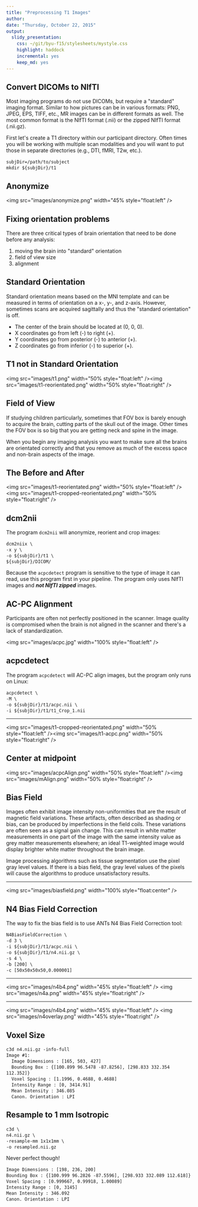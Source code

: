 ```yaml
---
title: "Preprocessing T1 Images"
author: 
date: "Thursday, October 22, 2015"
output:
  slidy_presentation:
    css: ~/git/byu-f15/stylesheets/mystyle.css
    highlight: haddock
    incremental: yes
    keep_md: yes
---
```


## Convert DICOMs to NIfTI

Most imaging programs do not use DICOMs, but require a "standard" imaging format. Similar to how pictures can be in various formats: PNG, JPEG, EPS,  TIFF, etc., MR images can be in different formats as well. The most common format is the NIfTI format (.nii) or the zipped NIfTI format (.nii.gz).

First let's create a T1 directory within our participant directory. Often times you will be working with multiple scan modalities and you will want to put those in separate directories (e.g., DTI, fMRI, T2w, etc.).

```
subjDir=/path/to/subject
mkdir ${subjDir}/t1
```

## Anonymize

<img src="images/anonymize.png" width="45% style="float:left" /> 

## Fixing orientation problems

There are three critical types of brain orientation that need to be done before any analysis:

1. moving the brain into "standard" orientation
2. field of view size
3. alignment

## Standard Orientation

Standard orientation means based on the MNI template and can be measured in terms of orientation on a x-, y-, and z-axis. However, sometimes scans are acquired sagittally and thus the "standard orientation" is off.

- The center of the brain should be located at (0, 0, 0).
- X coordinates go from left (-) to right (+).
- Y coordinates go from posterior (-) to anterior (+).
- Z coordinates go from inferior (-) to superior (+).

## T1 not in Standard Orientation

<img src="images/t1.png" width="50% style="float:left" /><img src="images/t1-reorientated.png" width="50% style="float:right" /> 

## Field of View

If studying children particularly, sometimes that FOV box is barely enough to acquire the brain, cutting parts of the skull out of the image. Other times the FOV box is so big that you are getting neck and spine in the image.

When you begin any imaging analysis you want to make sure all the brains are orientated correctly and that you remove as much of the excess space and non-brain aspects of the image.

## The Before and After

<img src="images/t1-reorientated.png" width="50% style="float:left" /><img src="images/t1-cropped-reorientated.png" width="50% style="float:right" />

## dcm2nii

The program `dcm2nii` will anonymize, reorient and crop images:

```
dcm2niix \
-x y \
-o ${subjDir}/t1 \
${subjDir}/DICOM/
```

Because the `acpcdetect` program is sensitive to the type of image it can read, use this program first in your pipeline. The program only uses NIfTI images and ***not NIfTI zipped*** images.

## AC-PC Alignment

Participants are often not perfectly positioned in the scanner. Image quality is compromised when the brain is not aligned in the scanner and there's a lack of standardization.

<img src="images/acpc.jpg" width="100% style="float:left" />

## acpcdetect

The program `acpcdetect` will AC-PC align images, but the program only runs on Linux:

```
acpcdetect \
-M \
-o ${subjDir}/t1/acpc.nii \
-i ${subjDir}/t1/t1_Crop_1.nii
```

----

<img src="images/t1-cropped-reorientated.png" width="50% style="float:left" /><img src="images/t1-acpc.png" width="50% style="float:right" />

## Center at midpoint

<img src="images/acpcAlign.png" width="50% style="float:left" /><img src="images/mAlign.png" width="50% style="float:right" />

## Bias Field

Images often exhibit image intensity non-uniformities that are the result of magnetic field variations. These artifacts, often described as shading or bias, can be produced by imperfections in the field coils. These variations are often seen as a signal gain change. This can result in white matter measurements in one part of the image with the same intensity value as grey matter measurements elsewhere; an ideal T1-weighted image would display brighter white matter throughout the brain image.

Image processing algorithms such as tissue segmentation use the pixel gray level values. If there is a bias field, the gray level values of the pixels will cause the algorithms to produce unsatisfactory results.

----

<img src="images/biasfield.png" width="100% style="float:center" />

## N4 Bias Field Correction

The way to fix the bias field is to use ANTs N4 Bias Field Correction tool:

```
N4BiasFieldCorrection \
-d 3 \
-i ${subjDir}/t1/acpc.nii \
-o ${subjDir}/t1/n4.nii.gz \
-s 4 \
-b [200] \
-c [50x50x50x50,0.000001]
```

----

<img src="images/n4b4.png" width="45% style="float:left" /> <img src="images/n4a.png" width="45% style="float:right" />

----

<img src="images/n4b4.png" width="45% style="float:left" /> <img src="images/n4overlay.png" width="45% style="float:right" />

## Voxel Size

```
c3d n4.nii.gz -info-full
Image #1:
  Image Dimensions : [165, 503, 427]
  Bounding Box : {[100.899 96.5478 -87.8256], [298.833 332.354 112.352]}
  Voxel Spacing : [1.1996, 0.4688, 0.4688]
  Intensity Range : [0, 3414.91]
  Mean Intensity : 346.085
  Canon. Orientation : LPI
```

## Resample to 1 mm Isotropic

```
c3d \
n4.nii.gz \
-resample-mm 1x1x1mm \
-o resampled.nii.gz
```

Never perfect though!

```
Image Dimensions : [198, 236, 200]
Bounding Box : {[100.999 96.2826 -87.5596], [298.933 332.089 112.618]}
Voxel Spacing : [0.999667, 0.99918, 1.00089]
Intensity Range : [0, 3145]
Mean Intensity : 346.092
Canon. Orientation : LPI
```